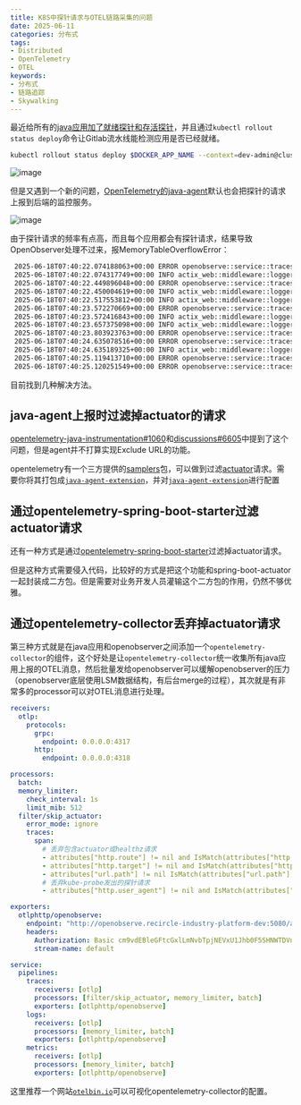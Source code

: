 ```yaml
---
title: K8S中探针请求与OTEL链路采集的问题
date: 2025-06-11
categories: 分布式
tags: 
- Distributed
- OpenTelemetry
- OTEL
keywords:
- 分布式
- 链路追踪
- Skywalking
---
```


最近给所有的[java应用加了就绪探针和存活探针](https://docs.spring.io/spring-boot/docs/3.1.0/reference/htmlsingle/#features.spring-application.application-availability)，并且通过`kubectl rollout status deploy`命令让Gitlab流水线能检测应用是否已经就绪。

```sh
kubectl rollout status deploy $DOCKER_APP_NAME --context=dev-admin@cluster.dev -n recircle-industry-platform-dev
```

![image](https://github.com/user-attachments/assets/074d682a-df64-4804-9b41-6a9a67e29e36)

但是又遇到一个新的问题，[OpenTelemetry的java-agent](https://opentelemetry.io/docs/zero-code/java/agent/getting-started/)默认也会把探针的请求上报到后端的监控服务。

![image](https://github.com/user-attachments/assets/fbff209b-e8b6-424d-9805-d3a0f6ca6cc7)

由于探针请求的频率有点高，而且每个应用都会有探针请求，结果导致OpenObserver处理不过来，报MemoryTableOverflowError：

```sh
 2025-06-18T07:40:22.074188063+00:00 ERROR openobserve::service::traces: [TRACES:OTLP] ingestion error while checking memtable size: MemoryTableOverflowError    
 2025-06-18T07:40:22.074317749+00:00 INFO actix_web::middleware::logger: 10.233.71.119 "POST /api/default/v1/traces HTTP/1.1" 503 74 "1706" "-" "OTel-OTLP-Exporter-Java/1.40.0" 0.000299    
 2025-06-18T07:40:22.449896048+00:00 ERROR openobserve::service::traces: [TRACES:OTLP] ingestion error while checking memtable size: MemoryTableOverflowError    
 2025-06-18T07:40:22.450004619+00:00 INFO actix_web::middleware::logger: 10.233.80.211 "POST /api/default/v1/traces HTTP/1.1" 503 74 "2230" "-" "OTel-OTLP-Exporter-Java/1.40.0" 0.000270    
 2025-06-18T07:40:22.517553812+00:00 INFO actix_web::middleware::logger: 10.233.71.0 "POST /api/default/v1/metrics HTTP/1.0" 503 74 "3826" "-" "OpenTelemetry Collector Contrib/0.111.0 (linux/amd64)" 0.000867    
 2025-06-18T07:40:23.572270669+00:00 ERROR openobserve::service::traces: [TRACES:OTLP] ingestion error while checking memtable size: MemoryTableOverflowError    
 2025-06-18T07:40:23.572416843+00:00 INFO actix_web::middleware::logger: 10.233.71.1 "POST /api/default/v1/traces HTTP/1.1" 503 74 "2278" "-" "OTel-OTLP-Exporter-Java/1.40.0" 0.000371    
 2025-06-18T07:40:23.657375098+00:00 INFO actix_web::middleware::logger: 10.233.71.247 "POST /api/default/v1/metrics HTTP/1.1" 503 74 "20634" "-" "OTel-OTLP-Exporter-Java/1.40.0" 0.000578    
 2025-06-18T07:40:23.803923763+00:00 ERROR openobserve::service::traces: [TRACES:OTLP] ingestion error while checking memtable size: MemoryTableOverflowError    
 2025-06-18T07:40:24.635078516+00:00 ERROR openobserve::service::traces: [TRACES:OTLP] ingestion error while checking memtable size: MemoryTableOverflowError    
 2025-06-18T07:40:24.635189325+00:00 INFO actix_web::middleware::logger: 10.233.71.223 "POST /api/default/v1/traces HTTP/1.1" 503 74 "2162" "-" "OTel-OTLP-Exporter-Java/1.40.0" 0.000268    
 2025-06-18T07:40:25.119413710+00:00 ERROR openobserve::service::traces: [TRACES:OTLP] ingestion error while checking memtable size: MemoryTableOverflowError    
 2025-06-18T07:40:25.120251549+00:00 ERROR openobserve::service::traces: [TRACES:OTLP] ingestion error while checking memtable size: MemoryTableOverflowError
```

目前找到几种解决方法。

## java-agent上报时过滤掉actuator的请求

[opentelemetry-java-instrumentation#1060](https://github.com/open-telemetry/opentelemetry-java-instrumentation/issues/1060)和[discussions#6605](https://github.com/open-telemetry/opentelemetry-java-instrumentation/discussions/6605)中提到了这个问题，但是agent并不打算实现Exclude URL的功能。

opentelemetry有一个三方提供的[samplers](https://github.com/open-telemetry/opentelemetry-java-contrib/tree/main/samplers)包，可以做到过滤[actuator](https://github.com/open-telemetry/opentelemetry-java-examples/blob/main/javaagent/sdk-config.yaml#L101)请求。需要你将其打包成[`java-agent-extension`](https://github.com/open-telemetry/opentelemetry-java-examples/blob/main/javaagent/build.gradle.kts#L30)，并对[`java-agent-extension`](https://opentelemetry.io/docs/zero-code/java/agent/configuration/#extensions)进行配置

## 通过opentelemetry-spring-boot-starter过滤actuator请求

还有一种方式是通过[opentelemetry-spring-boot-starter](https://opentelemetry.io/docs/zero-code/java/spring-boot-starter/sdk-configuration/#exclude-actuator-endpoints-from-tracing)过滤掉actuator请求。

但是这种方式需要侵入代码，比较好的方式是把这个功能和spring-boot-actuator一起封装成二方包。但是需要对业务开发人员灌输这个二方包的作用，仍然不够优雅。

## 通过opentelemetry-collector丢弃掉actuator请求

第三种方式就是在java应用和openobserver之间添加一个`opentelemetry-collector`的组件，这个好处是让`opentelemetry-collector`统一收集所有java应用上报的OTEL消息，然后批量发给openobserver可以缓解openobserver的压力（openobserver底层使用LSM数据结构，有后台merge的过程），其次就是有非常多的processor可以对OTEL消息进行处理。

```yaml
receivers:
  otlp:
    protocols:
      grpc:
        endpoint: 0.0.0.0:4317
      http:
        endpoint: 0.0.0.0:4318

processors:
  batch:
  memory_limiter:
    check_interval: 1s
    limit_mib: 512
  filter/skip_actuator:
    error_mode: ignore
    traces:
      span:
        # 丢弃包含actuator或healthz请求
        - attributes["http.route"] != nil and IsMatch(attributes["http.route"], ".*actuator.*")
        - attributes["http.target"] != nil and IsMatch(attributes["http.target"], ".*/healthz")
        - attributes["url.path"] != nil IsMatch(attributes["url.path"], ".*actuator.*")
        # 丢弃kube-probe发出的探针请求
        - attributes["http.user_agent"] != nil and IsMatch(attributes["http.user_agent"], "^kube-probe.*")

exporters:
  otlphttp/openobserve:
    endpoint: "http://openobserve.recircle-industry-platform-dev:5080/api/default"
    headers:
      Authorization: Basic cm9vdEBleGFtcGxlLmNvbTpjNEVxU1Jhb0F5SHNWTDVn
      stream-name: default

service:
  pipelines:
    traces:
      receivers: [otlp]
      processors: [filter/skip_actuator, memory_limiter, batch]
      exporters: [otlphttp/openobserve]
    logs:
      receivers: [otlp]
      processors: [memory_limiter, batch]
      exporters: [otlphttp/openobserve]
    metrics:
      receivers: [otlp]
      processors: [memory_limiter, batch]
      exporters: [otlphttp/openobserve]
```

这里推荐一个网站[`otelbin.io`](https://www.otelbin.io/)可以可视化opentelemetry-collector的配置。
